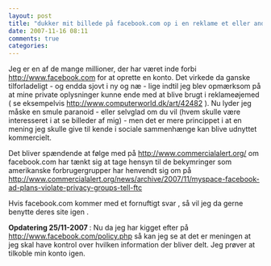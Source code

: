 ```yaml
---
layout: post
title: "dukker mit billede på facebook.com op i en reklame et eller andet sted?"
date: 2007-11-16 08:11
comments: true 
categories: 
---
```

Jeg er en af de mange millioner, der har været inde forbi <a href="http://facebook.com">http://www.facebook.com</a> for at oprette en konto.  Det virkede da ganske tilforladeligt - og endda sjovt i ny og næ - lige indtil jeg blev opmærksom på at mine private oplysninger kunne ende med at blive brugt i reklameøjemed ( se eksempelvis <a title="computerworld.dk" href="http://www.computerworld.dk/art/42482">http://www.computerworld.dk/art/42482 </a>).  Nu lyder jeg måske en smule paranoid  - eller selvglad om du vil (hvem skulle være interesseret i at se billeder af mig) - men det er mere princippet i at en mening jeg skulle give til kende i sociale sammenhænge kan blive udnyttet kommercielt.

Det bliver spændende at følge med på  <a title="commercialalert" href="http://www.commercialalert.org/">http://www.commercialalert.org/</a> om facebook.com har tænkt sig at tage hensyn til de bekymringer som amerikanske forbrugergrupper har henvendt sig om på<a href="http://www.commercialalert.org/news/archive/2007/11/myspace-facebook-ad-plans-violate-privacy-groups-tell-ftc"> http://www.commercialalert.org/news/archive/2007/11/myspace-facebook-ad-plans-violate-privacy-groups-tell-ftc</a>
<a title="commercialalert" href="http://www.commercialalert.org/"></a>

Hvis facebook.com kommer med et fornuftigt svar , så vil jeg da gerne benytte deres site igen .

<strong>Opdatering 25/11-2007 </strong>: Nu da jeg har kigget efter på <a href="http://www.facebook.com/policy.php">http://www.facebook.com/policy.php</a> så kan jeg se at det er meningen at jeg skal have kontrol over hvilken information der bliver delt. Jeg prøver at tilkoble min konto igen.